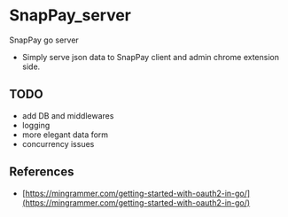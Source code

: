 # SnapPay_server
SnapPay go server

- Simply serve json data to SnapPay client and admin chrome extension side.
## TODO
- add DB and middlewares 
- logging
- more elegant data form
- concurrency issues

## References
- [https://mingrammer.com/getting-started-with-oauth2-in-go/](https://mingrammer.com/getting-started-with-oauth2-in-go/)
